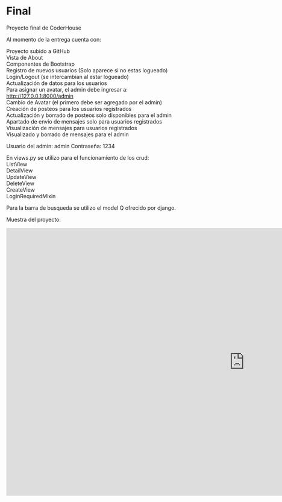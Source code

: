 # Final
Proyecto final de CoderHouse

Al momento de la entrega cuenta con:

Proyecto subido a GitHub<br>
Vista de About<br>
Componentes de Bootstrap<br>
Registro de nuevos usuarios (Solo aparece si no estas logueado)<br>
Login/Logout (se intercambian al estar logueado)<br>
Actualización de datos para los usuarios<br>
Para asignar un avatar, el admin debe ingresar a: http://127.0.0.1:8000/admin<br>
Cambio de Avatar (el primero debe ser agregado por el admin)<br>
Creación de posteos para los usuarios registrados<br>
Actualización y borrado de posteos solo disponibles para el admin<br>
Apartado de envio de mensajes solo para usuarios registrados<br>
Visualización de mensajes para usuarios registrados<br>
Visualizado y borrado de mensajes para el admin<br>

Usuario del admin: admin Contraseña: 1234<br>

En views.py se utilizo para el funcionamiento de los crud:<br>
ListView<br>
DetailView<br>
UpdateView<br>
DeleteView<br>
CreateView<br>
LoginRequiredMixin<br>

Para la barra de busqueda se utilizo el model Q ofrecido por django.<br>

Muestra del proyecto:<br>

<iframe width="1264" height="711" src="https://www.youtube.com/embed/TFl_a7_ZrD8" title="Final de CoderHouse" frameborder="0" allow="accelerometer; autoplay; clipboard-write; encrypted-media; gyroscope; picture-in-picture; web-share" allowfullscreen></iframe>